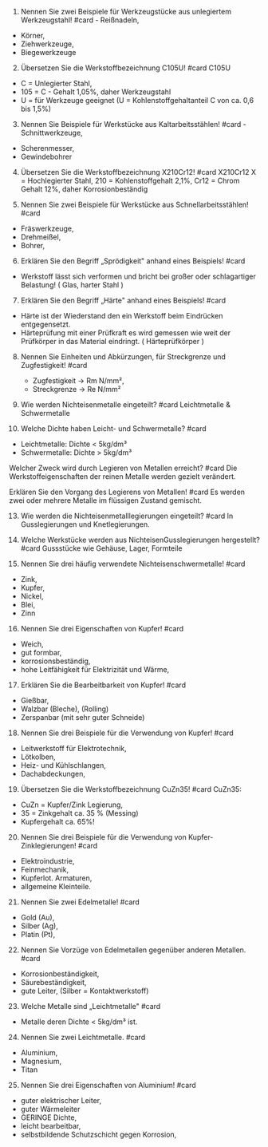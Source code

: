 1. Nennen Sie zwei Beispiele für Werkzeugstücke aus unlegiertem Werkzeugstahl! #card - Reißnadeln,
- Körner,
- Ziehwerkzeuge,
- Biegewerkzeuge

2. Übersetzen Sie die Werkstoffbezeichnung C105U! #card C105U
- C = Unlegierter Stahl,
- 105 = C - Gehalt 1,05%, daher Werkzeugstahl
- U = für Werkzeuge geeignet
(U = Kohlenstoffgehaltanteil C von ca. 0,6 bis 1,5%)
3. Nennen Sie Beispiele für Werkstücke aus Kaltarbeitsstählen! #card - Schnittwerkzeuge,
- Scherenmesser,
- Gewindebohrer

4. Übersetzen Sie die Werkstoffbezeichnung X210Cr12! #card
   X210Cr12
   X = Hochlegierter Stahl,
   210 = Kohlenstoffgehalt 2,1%,
   Cr12 = Chrom Gehalt 12%, daher Korrosionbeständig

5. Nennen Sie zwei Beispiele für Werkstücke aus Schnellarbeitsstählen! #card 
- Fräswerkzeuge,
- Drehmeißel,
- Bohrer,

6. Erklären Sie den Begriff „Sprödigkeit" anhand eines Beispiels! #card 
- Werkstoff lässt sich verformen und bricht bei großer oder schlagartiger Belastung! ( Glas, harter Stahl )

7. Erklären Sie den Begriff „Härte" anhand eines Beispiels! #card 
- Härte ist der Wiederstand den ein Werkstoff beim Eindrücken entgegensetzt. 
- Härteprüfung mit einer Prüfkraft es wird gemessen wie weit der Prüfkörper in das Material eindringt. ( Härteprüfkörper )

8. Nennen Sie Einheiten und Abkürzungen, für Streckgrenze und Zugfestigkeit! #card
   - Zugfestigkeit -> Rm N/mm²,
   - Streckgrenze -> Re N/mm²

9. Wie werden Nichteisenmetalle eingeteilt? #card Leichtmetalle & Schwermetalle

10. Welche Dichte haben Leicht- und Schwermetalle? #card
- Leichtmetalle: Dichte < 5kg/dm³
- Schwermetalle: Dichte > 5kg/dm³

Welcher Zweck wird durch Legieren von Metallen erreicht? #card 
   Die Werkstoffeigenschaften der reinen Metalle werden gezielt verändert.

Erklären Sie den Vorgang des Legierens von Metallen! #card 
   Es werden zwei oder mehrere Metalle im flüssigen Zustand gemischt.

13. Wie werden die Nichteisenmetalllegierungen eingeteilt? #card 
In Gusslegierungen und Knetlegierungen.

14. Welche Werkstücke werden aus NichteisenGusslegierungen hergestellt? #card Gussstücke wie Gehäuse, Lager, Formteile

15. Nennen Sie drei häufig verwendete Nichteisenschwermetalle! #card 
- Zink,
- Kupfer,
- Nickel,
- Blei,
- Zinn

16. Nennen Sie drei Eigenschaften von Kupfer! #card 
- Weich,
- gut formbar,
- korrosionsbeständig,
- hohe Leitfähigkeit für Elektrizität und Wärme,

17. Erklären Sie die Bearbeitbarkeit von Kupfer! #card 
- Gießbar,
- Walzbar (Bleche), (Rolling)
- Zerspanbar (mit sehr guter Schneide)

18. Nennen Sie drei Beispiele für die Verwendung von Kupfer! #card 
- Leitwerkstoff für Elektrotechnik,
- Lötkolben,
- Heiz- und Kühlschlangen,
- Dachabdeckungen,

19. Übersetzen Sie die Werkstoffbezeichnung CuZn35! #card
CuZn35:
- CuZn = Kupfer/Zink Legierung,
- 35 = Zinkgehalt ca. 35 % (Messing)
- Kupfergehalt ca. 65%!

20. Nennen Sie drei Beispiele für die Verwendung von Kupfer-Zinklegierungen! #card 
- Elektroindustrie,
- Feinmechanik,
- Kupferlot. Armaturen,
- allgemeine Kleinteile.

21. Nennen Sie zwei Edelmetalle! #card 
- Gold (Au),
- Silber (Ag),
- Platin (Pt),

22. Nennen Sie Vorzüge von Edelmetallen gegenüber anderen Metallen. #card 
- Korrosionbeständigkeit,
- Säurebeständigkeit,
- gute Leiter,
(Silber = Kontaktwerkstoff)

23. Welche Metalle sind „Leichtmetalle" #card 
- Metalle deren Dichte < 5kg/dm³ ist. 

24. Nennen Sie zwei Leichtmetalle. #card 
- Aluminium,
- Magnesium,
- Titan

25. Nennen Sie drei Eigenschaften von Aluminium! #card 
- guter elektrischer Leiter,
- guter Wärmeleiter
- GERINGE Dichte,
- leicht bearbeitbar,
- selbstbildende Schutzschicht gegen Korrosion,
